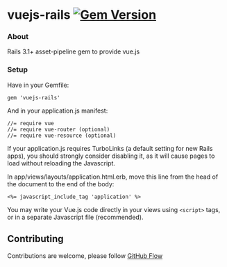 # vuejs-rails [![Gem Version](https://badge.fury.io/rb/vuejs-rails.png)](http://badge.fury.io/rb/vuejs-rails)

### About

Rails 3.1+ asset-pipeline gem to provide vue.js

### Setup

Have in your Gemfile:

	gem 'vuejs-rails'

And in your application.js manifest:

	//= require vue
	//= require vue-router (optional)
	//= require vue-resource (optional)

If your application.js requires TurboLinks (a default setting for new Rails apps), you should strongly consider disabling it, as it will cause pages to load without reloading the Javascript.

In app/views/layouts/application.html.erb, move this line from the head of the document to the end of the body:

```<%= javascript_include_tag 'application' %>``` 

You may write your Vue.js code directly in your views using ```<script>``` tags, or in a separate Javascript file (recommended).

## Contributing

Contributions are welcome, please follow [GitHub Flow](https://guides.github.com/introduction/flow/index.html)
